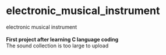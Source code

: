 # electronic_musical_instrument
electronic musical instrument <br/><br/>
**First project after learning C language coding**
<br/>
The sound collection is too large to upload
